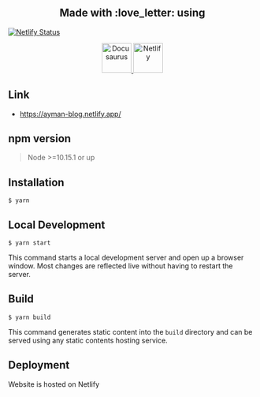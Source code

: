<h2 align="center">
  Made with :love_letter: using 
</h2>

[![Netlify Status](https://api.netlify.com/api/v1/badges/b635725b-209a-44cd-9170-5147f92df740/deploy-status)](https://app.netlify.com/sites/ayman-blog/deploys)

<p align="center">

  <a href="https://v2.docusaurus.io/om/">
    <img alt="Docusaurus" src="https://docusaurus.io/img/docusaurus.png" width="60" />
  </a>
  <a href="https://www.netlify.com/">
    <img alt="Netlify" src="https://miro.medium.com/max/500/0*TwqQJI0YFBZEzjcV.png" width="60" />
  </a>
</p>

## Link

- https://ayman-blog.netlify.app/

## npm version

>  Node >=10.15.1 or up

## Installation

```
$ yarn
```

## Local Development

```
$ yarn start
```

This command starts a local development server and open up a browser window. Most changes are reflected live without having to restart the server.

## Build

```
$ yarn build
```

This command generates static content into the `build` directory and can be served using any static contents hosting service.

## Deployment

Website is hosted on Netlify
